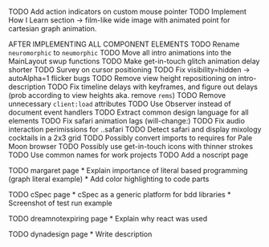 TODO Add action indicators on custom mouse pointer
TODO Implement How I Learn section -> film-like wide image with animated point for cartesian graph animation.

AFTER IMPLEMENTING ALL COMPONENT ELEMENTS
TODO Rename `neuromorphic` to `neumorphic`
TODO Move all intro animations into the MainLayout swup functions
TODO Make get-in-touch glitch animation delay shorter
TODO Survey on cursor positioning
TODO Fix visibility=hidden -> autoAlpha=1 flicker bugs
TODO Remove view height repositioning on intro-description
TODO Fix timeline delays with keyframes, and figure out delays (prob according to view heights aka. remove `rems`)
TODO Remove unnecessary `client:load` attributes
TODO Use Observer instead of document event handlers
TODO Extract common design language for all elements
TODO Fix safari animation lags (will-change:)
TODO Fix audio interaction perimissions for ..safari
TODO Detect safari and display mixology cocktails in a 2x3 grid
TODO Possibly convert imports to requires for Pale Moon browser
TODO Possibly use get-in-touch icons with thinner strokes
TODO Use common names for work projects
TODO Add a noscript page

TODO margaret page
    * Explain importance of literal based programming (graph literal example)
    * Add color highlighting to code parts

TODO cSpec page
    * cSpec as a generic platform for bdd libraries
    * Screenshot of test run example

TODO dreamnotexpiring page
    * Explain why react was used

TODO dynadesign page
    * Write description
